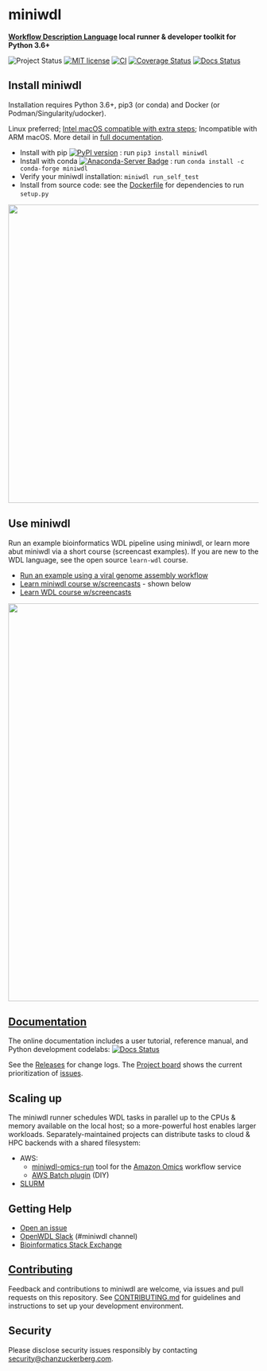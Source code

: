 # miniwdl
**[Workflow Description Language](http://openwdl.org/) local runner & developer toolkit for Python 3.6+**

![Project Status](https://img.shields.io/badge/status-stable-green.svg)
[![MIT license](https://img.shields.io/badge/license-MIT-brightgreen.svg)](https://github.com/chanzuckerberg/miniwdl/blob/main/LICENSE)
[![CI](https://github.com/chanzuckerberg/miniwdl/workflows/CI/badge.svg?branch=main)](https://github.com/chanzuckerberg/miniwdl/actions?query=workflow%3ACI)
[![Coverage Status](https://coveralls.io/repos/github/chanzuckerberg/miniwdl/badge.svg?branch=main)](https://coveralls.io/github/chanzuckerberg/miniwdl?branch=main)
[![Docs Status](https://readthedocs.org/projects/miniwdl/badge/?version=latest)](https://miniwdl.readthedocs.io/en/latest/)

## Install miniwdl

Installation requires Python 3.6+, pip3 (or conda) and Docker (or Podman/Singularity/udocker). 

Linux preferred; [Intel macOS compatible with extra steps](https://github.com/chanzuckerberg/miniwdl/issues/145); Incompatible with ARM macOS. More detail in [full documentation](https://miniwdl.readthedocs.io/en/latest/getting_started.html).

- Install with pip [![PyPI version](https://img.shields.io/pypi/v/miniwdl.svg)](https://pypi.org/project/miniwdl/) : run `pip3 install miniwdl`
- Install with conda [![Anaconda-Server Badge](https://anaconda.org/conda-forge/miniwdl/badges/version.svg)](https://anaconda.org/conda-forge/miniwdl) : run `conda install -c conda-forge miniwdl`
- Verify your miniwdl installation: `miniwdl run_self_test`
- Install from source code: see the [Dockerfile](https://github.com/chanzuckerberg/miniwdl/blob/main/Dockerfile) for dependencies to run `setup.py`

<img src="https://github.com/openwdl/learn-wdl/blob/master/images/miniwdl-dev.png" width=600>

## Use miniwdl

Run an example bioinformatics WDL pipeline using miniwdl, or learn more abut miniwdl via a short course (screencast examples).  If you are new to the WDL language, see the open source `learn-wdl` course.  

- [Run an example using a viral genome assembly workflow](https://miniwdl.readthedocs.io/en/latest/getting_started.html)
- [Learn miniwdl course w/screencasts](https://github.com/openwdl/learn-wdl/tree/master/6_miniwdl_course) - shown below
- [Learn WDL course w/screencasts](https://github.com/openwdl/learn-wdl)

[<img src="https://github.com/openwdl/learn-wdl/blob/master/images/miniwdl-screencasts.png" width=800>](https://www.youtube.com/playlist?list=PL4Q4HssKcxYv1FQJUD6D1Cu0Q1O-_S1hM)

## [Documentation](https://miniwdl.readthedocs.io/en/latest/WDL.html)

The online documentation includes a user tutorial, reference manual, and Python development codelabs: [![Docs Status](https://readthedocs.org/projects/miniwdl/badge/?version=latest)](https://miniwdl.readthedocs.io/en/latest/WDL.html)

See the [Releases](https://github.com/chanzuckerberg/miniwdl/releases) for change logs. The [Project board](https://github.com/chanzuckerberg/miniwdl/projects/1) shows the current prioritization of [issues](https://github.com/chanzuckerberg/miniwdl/issues).

## Scaling up

The miniwdl runner schedules WDL tasks in parallel up to the CPUs & memory available on the local host; so a more-powerful host enables larger workloads. Separately-maintained projects can distribute tasks to cloud & HPC backends with a shared filesystem:

* AWS:
  * [miniwdl-omics-run](https://github.com/miniwdl-ext/miniwdl-omics-run) tool for the [Amazon Omics](https://aws.amazon.com/omics/) workflow service
  * [AWS Batch plugin](https://github.com/miniwdl-ext/miniwdl-aws) (DIY)
* [SLURM](https://github.com/miniwdl-ext/miniwdl-slurm)

## Getting Help

* [Open an issue](https://github.com/chanzuckerberg/miniwdl/issues)
* [OpenWDL Slack](https://openwdl.slack.com/) (#miniwdl channel)
* [Bioinformatics Stack Exchange](https://bioinformatics.stackexchange.com/questions/tagged/wdl)

## [Contributing](https://github.com/chanzuckerberg/miniwdl/blob/main/CONTRIBUTING.md)

Feedback and contributions to miniwdl are welcome, via issues and pull requests on this repository. See [CONTRIBUTING.md](https://github.com/chanzuckerberg/miniwdl/blob/main/CONTRIBUTING.md) for guidelines and instructions to set up your development environment.

## Security

Please disclose security issues responsibly by contacting security@chanzuckerberg.com.
